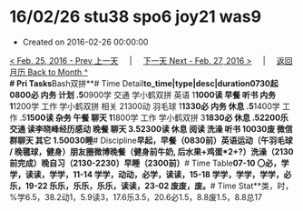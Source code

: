 # 16/02/26 stu38 spo6 joy21 was9

* Created on 2016-02-26 00:00:00

[&lt; Feb. 25, 2016 - Prev 上一天](d25.md)     \|     [下一天 Next - Feb. 27, 2016 &gt;](d27.md)     \|     [返回月历 Back to Month ^](index.md)   
**\# Pri Tasks**Bash双拼**\# Time Detail**to\_time\|type\|desc\|duration0730起0800必 内务 计划 .5**0900学 交通 学小鹤双拼 英语 1**1000读 早餐 听书 内务 1**1200学 工作 学小鹤双拼 相关 21300动 羽毛球 1**1330必 内务 休息 .5**1400学 工作 .5**1500读 杂务 午餐 聊天 1**1800学 工作 学小鹤双拼 3**1830必 休息 .52200乐 交通 读李晓峰经历感动 晚餐 聊天 3.52300读 休息 阅读 洗澡 听书 10030废 微信群聊天 其它 1.50030睡**\# Discipline**早起，早餐（0830前）英语运动（午羽毛球 / 晚毽球，健身）朋友圈微博晚餐（健身前牛奶, 后水果+鸡蛋\*2+?）洗澡（2130前完成）晚自习（2130-2230）早睡（2300前）**\# Time Table**07-10 〇必，学学，读读，学学，11-14 学学，动动，必学，读读，15-18 学学，学学，学学，必乐，19-22 乐乐，乐乐，乐乐，读读，23-02 废废，废。**\# Time Stat**类，时，%学6.5，38.2动1，5.9读3，17.6乐3.5，20.6必1.5，8.8废1.5，8.8总17

